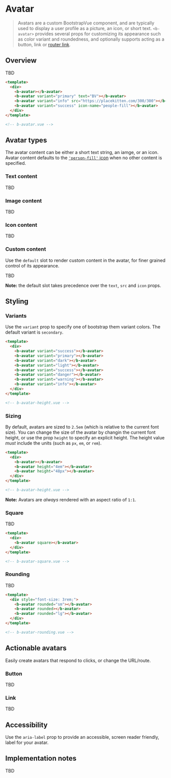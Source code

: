 # Avatar

> Avatars are a custom BootstrapVue component, and are typically used to display a user profile as a
> picture, an icon, or short text. `<b-avatar>` provides several props for customizing its appearance
> such as color variant and roundedness, and optionally supports acting as a button, link or
> [router link](/docs/reference/router-links).

## Overview

TBD

```html
<template>
  <div>
    <b-avatar></b-avatar>
    <b-avatar variant="primary" text="BV"></b-avatar>
    <b-avatar variant="info" src="https://placekitten.com/300/300"></b-avatar>
    <b-avatar variant="success" icon-name="people-fill"></b-avatar>
  </div>
</template>

<!-- b-avatar.vue -->
```

## Avatar types

The avatar content can be either a short text string, an iamge, or an icon. Avatar content defaults to
the [`'person-fill'` icon](/docs/icons) when no other content is specified.

### Text content

TBD

### Image content

TBD

### Icon content

TBD

### Custom content

Use the `default` slot to render custom content in the avatar, for finer grained control of
its appearance.

TBD

**Note:** the default slot takes precedence over the `text`, `src` and `icon` props.

## Styling

### Variants

Use the `variant` prop to specify one of bootstrap them variant colors. The default variant is
`secondary`.

```html
<template>
  <div>
    <b-avatar variant="success"></b-avatar>
    <b-avatar variant="primary"></b-avatar>
    <b-avatar variant="dark"></b-avatar>
    <b-avatar variant="light"></b-avatar>
    <b-avatar variant="success"></b-avatar>
    <b-avatar variant="danger"></b-avatar>
    <b-avatar variant="warning"></b-avatar>
    <b-avatar variant="info"></b-avatar>
  </div>
</template>

<!-- b-avatar-height.vue -->
```

### Sizing

By default, avatars are sized to `2.5em` (which is relative to the current font size). You can change
the size of the avatar by changin the current font height, or use the prop `height` to specify an
explicit height. The height value _must_ include the units (such as `px`, `em`, or `rem`).

```html
<template>
  <div>
    <b-avatar></b-avatar>
    <b-avatar height="4em"></b-avatar>
    <b-avatar height="48px"></b-avatar>
  </div>
</template>

<!-- b-avatar-height.vue -->
```

**Note:** Avatars are _always_ rendered with an aspect ratio of `1:1`.

### Square

TBD

```html
<template>
  <div>
    <b-avatar square></b-avatar>
  </div>
</template>

<!-- b-avatar-square.vue -->
```

### Rounding

TBD

```html
<template>
  <div style="font-size: 3rem;">
    <b-avatar rounded="sm"></b-avatar>
    <b-avatar rounded></b-avatar>
    <b-avatar rounded="lg"></b-avatar>
  </div>
</template>

<!-- b-avatar-rounding.vue -->
```

## Actionable avatars

Easily create avatars that respond to clicks, or change the URL/route.

### Button

TBD

### Link

TBD

## Accessibility

Use the `aria-label` prop to provide an accessible, screen reader friendly, label for your avatar.

## Implementation notes

TBD
